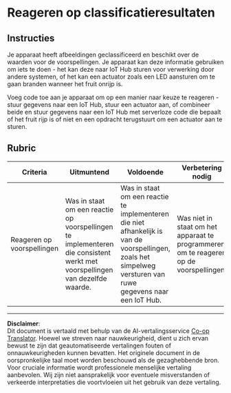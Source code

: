 <!--
CO_OP_TRANSLATOR_METADATA:
{
  "original_hash": "022e21f8629b721424c1de25195fff67",
  "translation_date": "2025-08-27T20:40:43+00:00",
  "source_file": "4-manufacturing/lessons/2-check-fruit-from-device/assignment.md",
  "language_code": "nl"
}
-->
# Reageren op classificatieresultaten

## Instructies

Je apparaat heeft afbeeldingen geclassificeerd en beschikt over de waarden voor de voorspellingen. Je apparaat kan deze informatie gebruiken om iets te doen - het kan deze naar IoT Hub sturen voor verwerking door andere systemen, of het kan een actuator zoals een LED aansturen om te gaan branden wanneer het fruit onrijp is.

Voeg code toe aan je apparaat om op een manier naar keuze te reageren - stuur gegevens naar een IoT Hub, stuur een actuator aan, of combineer beide en stuur gegevens naar een IoT Hub met serverloze code die bepaalt of het fruit rijp is of niet en een opdracht terugstuurt om een actuator aan te sturen.

## Rubric

| Criteria | Uitmuntend | Voldoende | Verbetering nodig |
| -------- | ---------- | --------- | ----------------- |
| Reageren op voorspellingen | Was in staat om een reactie op voorspellingen te implementeren die consistent werkt met voorspellingen van dezelfde waarde. | Was in staat om een reactie te implementeren die niet afhankelijk is van de voorspellingen, zoals het simpelweg versturen van ruwe gegevens naar een IoT Hub. | Was niet in staat om het apparaat te programmeren om te reageren op de voorspellingen. |

---

**Disclaimer**:  
Dit document is vertaald met behulp van de AI-vertalingsservice [Co-op Translator](https://github.com/Azure/co-op-translator). Hoewel we streven naar nauwkeurigheid, dient u zich ervan bewust te zijn dat geautomatiseerde vertalingen fouten of onnauwkeurigheden kunnen bevatten. Het originele document in de oorspronkelijke taal moet worden beschouwd als de gezaghebbende bron. Voor cruciale informatie wordt professionele menselijke vertaling aanbevolen. Wij zijn niet aansprakelijk voor eventuele misverstanden of verkeerde interpretaties die voortvloeien uit het gebruik van deze vertaling.